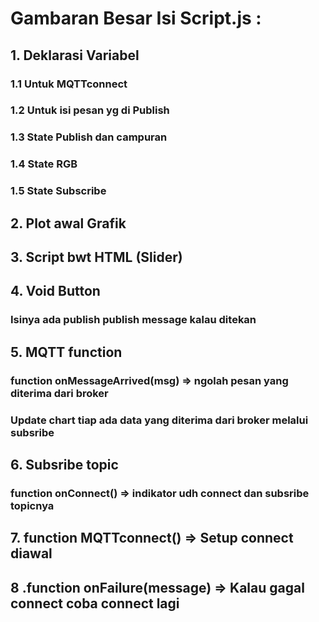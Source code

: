 # Gambaran Besar Isi Script.js :
## 1. Deklarasi Variabel
### 1.1 Untuk MQTTconnect
### 1.2 Untuk isi pesan yg di Publish
### 1.3 State Publish dan campuran
### 1.4 State RGB
### 1.5 State Subscribe

## 2. Plot awal Grafik

## 3. Script bwt HTML (Slider)

## 4. Void Button
### Isinya ada publish publish message kalau ditekan

## 5. MQTT function
### function onMessageArrived(msg) => ngolah pesan yang diterima dari broker
### Update chart tiap ada data yang diterima dari broker melalui subsribe

## 6. Subsribe topic
### function onConnect() => indikator udh connect dan subsribe topicnya

## 7. function MQTTconnect() => Setup connect diawal

## 8 .function onFailure(message) => Kalau gagal connect coba connect lagi